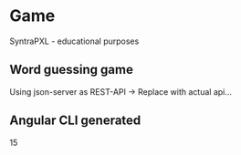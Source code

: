 # Game

SyntraPXL - educational purposes

## Word guessing game

Using json-server as REST-API -> Replace with actual api...

## Angular CLI generated

15
